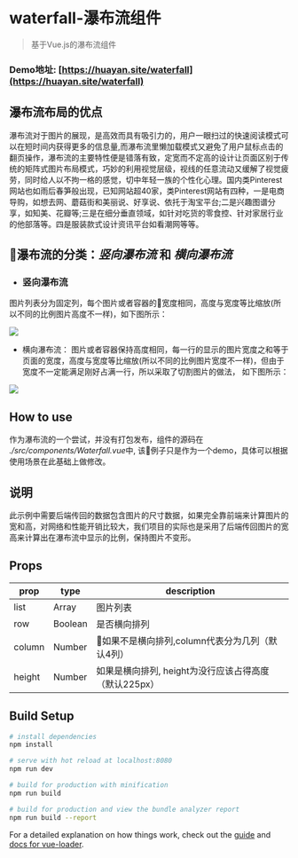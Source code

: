 # waterfall-瀑布流组件

> 基于Vue.js的瀑布流组件

### Demo地址: [https://huayan.site/waterfall](https://huayan.site/waterfall)

## 瀑布流布局的优点
瀑布流对于图片的展现，是高效而具有吸引力的，用户一眼扫过的快速阅读模式可以在短时间内获得更多的信息量,而瀑布流里懒加载模式又避免了用户鼠标点击的翻页操作，瀑布流的主要特性便是错落有致，定宽而不定高的设计让页面区别于传统的矩阵式图片布局模式，巧妙的利用视觉层级，视线的任意流动又缓解了视觉疲劳，同时给人以不拘一格的感觉，切中年轻一族的个性化心理。国内类Pinterest网站也如雨后春笋般出现，已知网站超40家，类Pinterest网站有四种，一是电商导购，如想去网、蘑菇街和美丽说、好享说、依托于淘宝平台;二是兴趣图谱分享，如知美、花瓣等;三是在细分垂直领域，如针对吃货的零食控、针对家居行业的他部落等。四是服装款式设计资讯平台如看潮网等等。

## 瀑布流的分类：*竖向瀑布流* 和 *横向瀑布流*
* ### 竖向瀑布流
图片列表分为固定列，每个图片或者容器的宽度相同，高度与宽度等比缩放(所以不同的比例图片高度不一样)，如下图所示：

<img src="http://upload-images.jianshu.io/upload_images/3778813-bf24085a98babefc.png">

* 横向瀑布流：
图片或者容器保持高度相同，每一行的显示的图片宽度之和等于页面的宽度，高度与宽度等比缩放(所以不同的比例图片宽度不一样)，但由于宽度不一定能满足刚好占满一行，所以采取了切割图片的做法， 如下图所示：

<img src="http://upload-images.jianshu.io/upload_images/3778813-a817aefc27d38959.png">

## How to use
作为瀑布流的一个尝试，并没有打包发布，组件的源码在 *./src/components/Waterfall.vue*中, 该例子只是作为一个demo，具体可以根据使用场景在此基础上做修改。

## 说明
此示例中需要后端传回的数据包含图片的尺寸数据，如果完全靠前端来计算图片的宽和高，对网络和性能开销比较大，我们项目的实际也是采用了后端传回图片的宽高来计算出在瀑布流中显示的比例，保持图片不变形。

## Props
prop|type|description
---|---|---
list|Array|图片列表
row|Boolean|是否横向排列
column|Number|如果不是横向排列,column代表分为几列（默认4列）
height|Number|如果是横向排列, height为没行应该占得高度（默认225px）


## Build Setup

``` bash
# install dependencies
npm install

# serve with hot reload at localhost:8080
npm run dev

# build for production with minification
npm run build

# build for production and view the bundle analyzer report
npm run build --report
```

For a detailed explanation on how things work, check out the [guide](http://vuejs-templates.github.io/webpack/) and [docs for vue-loader](http://vuejs.github.io/vue-loader).

